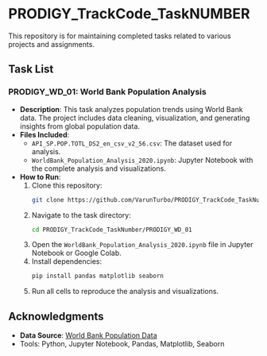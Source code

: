 # PRODIGY_TrackCode_TaskNUMBER

This repository is for maintaining completed tasks related to various projects and assignments.

## Task List
### PRODIGY_WD_01: World Bank Population Analysis
- **Description**: 
  This task analyzes population trends using World Bank data. The project includes data cleaning, visualization, and generating insights from global population data.
- **Files Included**:
  - `API_SP.POP.TOTL_DS2_en_csv_v2_56.csv`: The dataset used for analysis.
  - `WorldBank_Population_Analysis_2020.ipynb`: Jupyter Notebook with the complete analysis and visualizations.
- **How to Run**:
  1. Clone this repository:
     ```bash
     git clone https://github.com/VarunTurbo/PRODIGY_TrackCode_TaskNumber.git
     ```
  2. Navigate to the task directory:
     ```bash
     cd PRODIGY_TrackCode_TaskNumber/PRODIGY_WD_01
     ```
  3. Open the `WorldBank_Population_Analysis_2020.ipynb` file in Jupyter Notebook or Google Colab.
  4. Install dependencies:
     ```bash
     pip install pandas matplotlib seaborn
     ```
  5. Run all cells to reproduce the analysis and visualizations.

## Acknowledgments
- **Data Source**: [World Bank Population Data](https://data.worldbank.org/indicator/SP.POP.TOTL)
- Tools: Python, Jupyter Notebook, Pandas, Matplotlib, Seaborn
